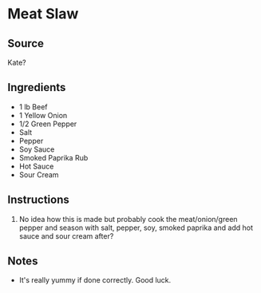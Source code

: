 # Meat Slaw

## Source
Kate?

## Ingredients
- 1 lb Beef
- 1 Yellow Onion
- 1/2 Green Pepper
- Salt
- Pepper
- Soy Sauce
- Smoked Paprika Rub
- Hot Sauce
- Sour Cream

## Instructions
1. No idea how this is made but probably cook the meat/onion/green pepper and season with salt, pepper, soy, smoked paprika and add hot sauce and sour cream after?

## Notes
- It's really yummy if done correctly. Good luck.
